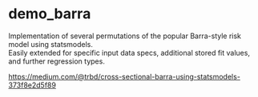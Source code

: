 # demo_barra
Implementation of several permutations of the popular Barra-style risk model using statsmodels.  
Easily extended for specific input data specs, additional stored fit values, and further regression types.

https://medium.com/@trbd/cross-sectional-barra-using-statsmodels-373f8e2d5f89

